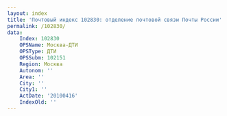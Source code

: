 ```yaml
---
layout: index
title: 'Почтовый индекс 102830: отделение почтовой связи Почты России'
permalink: /102830/
data:
    Index: 102830
    OPSName: Москва-ДТИ
    OPSType: ДТИ
    OPSSubm: 102151
    Region: Москва
    Autonom: ''
    Area: ''
    City: ''
    City1: ''
    ActDate: '20100416'
    IndexOld: ''
---
```


